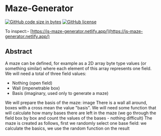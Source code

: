 # Maze-Generator

[![GitHub code size in bytes](https://img.shields.io/github/languages/code-size/Sranu2109/Maze-Generator.svg?logo=git&style=social)](https://github.com/Sranu2109/Maze-Generator/) [![GitHub license](https://img.shields.io/github/license/Sranu2109/Maze-Generator.svg?style=social&logo=github)](https://github.com/Sranu2109/Maze-Generator/blob/master/LICENSE)

To inspect:- [https://js-maze-generator.netlify.app/](https://js-maze-generator.netlify.app/)

## Abstract

A maze can be defined, for example as a 2D array byte type values (or something similar) where each element of this array represents one field. We will need a total of three field values:
+ Nothing (open field)
+ Wall (impenetrable box)
+ Basis (imaginary, used only to generate a maze)

We will prepare the basis of the maze:
image
There is a wall all around, boxes with a cross mean the value "basis". We will need some function that will calculate how many bases there are left in the maze (we go through the field box by box and count the values of the bases - nothing difficult)
The maze is created as follows, first we randomly select one base field: we calculate the basics, we use the random function on the result
